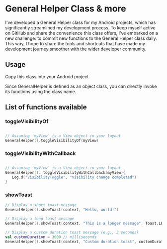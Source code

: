 # General Helper Class & more

I've developed a General Helper class for my Android projects, which has significantly streamlined my development process. To keep myself active on GitHub and share the convenience this class offers, I've embarked on a new challenge: to commit new functions to the General Helper class daily. This way, I hope to share the tools and shortcuts that have made my development journey smoother with the wider developer community.

## Usage
Copy this class into your Android project

Since GeneralHelper is defined as an object class, you can directly invoke its functions using the class name.

## List of functions available

### toggleVisibilityOf
```kotlin

// Assuming `myView` is a View object in your layout
GeneralHelper().toggleVisibilityOf(myView)

```
### toggleVisibilityWithCallback
```kotlin

// Assuming `myView` is a View object in your layout
GeneralHelper(). toggleVisibilityWithCallback(myView){
   Log.d("VisibilityToggle", "Visibility change completed")
}

```
### showToast
```kotlin
// Display a short toast message
GeneralHelper().showToast(context, "Hello, world!")

// Display a long toast message
GeneralHelper().showToast(context, "This is a longer message", Toast.LENGTH_LONG)

// Display a custom duration toast message (e.g., 3 seconds)
val customDuration = 3000 // milliseconds
GeneralHelper().showToast(context, "Custom duration toast", customDuration)

```